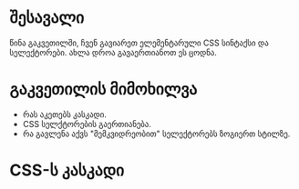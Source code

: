 # შესავალი

წინა გაკვეთილში, ჩვენ გავიარეთ ელემენტარული CSS სინტაქსი და სელექტორები. ახლა დროა გავაერთიანოთ ეს ცოდნა.

# გაკვეთილის მიმოხილვა

- რას აკეთებს კასკადი.
- CSS სელქტორების გაერთიანება.
- რა გავლენა აქვს "მემკვიდრეობით" სელექტორებს ზოგიერთ სტილზე.

# CSS-ს კასკადი

